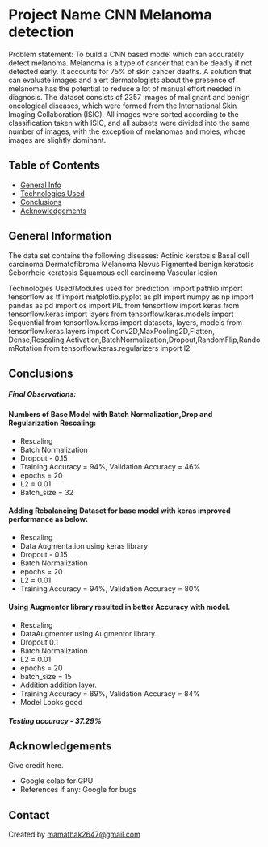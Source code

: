 # Project Name CNN Melanoma detection
Problem statement: To build a CNN based model which can accurately detect melanoma. Melanoma is a type of cancer that can be deadly if not detected early. It accounts for 75% of skin cancer deaths. A solution that can evaluate images and alert dermatologists about the presence of melanoma has the potential to reduce a lot of manual effort needed in diagnosis.
The dataset consists of 2357 images of malignant and benign oncological diseases, which were formed from the International Skin Imaging Collaboration (ISIC). All images were sorted according to the classification taken with ISIC, and all subsets were divided into the same number of images, with the exception of melanomas and moles, whose images are slightly dominant.

## Table of Contents
* [General Info](#general-information)
* [Technologies Used](#technologies-used)
* [Conclusions](#conclusions)
* [Acknowledgements](#acknowledgements)

## General Information
The data set contains the following diseases:
Actinic keratosis
Basal cell carcinoma
Dermatofibroma
Melanoma
Nevus
Pigmented benign keratosis
Seborrheic keratosis
Squamous cell carcinoma
Vascular lesion

Technologies Used/Modules used for prediction:
import pathlib
import tensorflow as tf
import matplotlib.pyplot as plt
import numpy as np
import pandas as pd
import os
import PIL
from tensorflow import keras
from tensorflow.keras import layers
from tensorflow.keras.models import Sequential
from tensorflow.keras import datasets, layers, models
from tensorflow.keras.layers import Conv2D,MaxPooling2D,Flatten, Dense,Rescaling,Activation,BatchNormalization,Dropout,RandomFlip,RandomRotation
from tensorflow.keras.regularizers import l2

## Conclusions
##### **Final Observations:**
#### Numbers of Base Model with Batch Normalization,Drop and Regularization Rescaling:
 - Rescaling
 - Batch Normalization
 - Dropout - 0.15
 - Training Accuracy = 94%, Validation Accuracy = 46%
 - epochs = 20
 - L2 = 0.01
 - Batch_size = 32

#### Adding Rebalancing Dataset for base model with keras improved performance as below:
 - Rescaling
 - Data Augmentation using keras library
 - Dropout - 0.15
 - Batch Normalization
 - epochs = 20
 - L2 = 0.01
 - Training Accuracy = 94%, Validation Accuracy = 80%
 

#### Using Augmentor library resulted in better Accuracy with model.
 - Rescaling
 - DataAugmenter using Augmentor library.
 - Dropout 0.1
 - Batch Normalization
 - L2 = 0.01
 - epochs = 20
 - batch_size = 15
 - Addition addition layer.
 - Training Accuracy = 89%, Validation Accuracy = 84%
 - Model Looks good

##### Testing accuracy - 37.29%

## Acknowledgements
Give credit here.
- Google colab for GPU
- References if any: Google for bugs

## Contact
Created by mamathak2647@gmail.com





